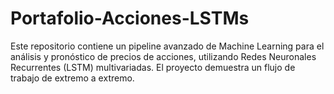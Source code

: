 # Portafolio-Acciones-LSTMs
Este repositorio contiene un pipeline avanzado de Machine Learning para el análisis y pronóstico de precios de acciones, utilizando Redes Neuronales Recurrentes (LSTM) multivariadas. El proyecto demuestra un flujo de trabajo de extremo a extremo.
